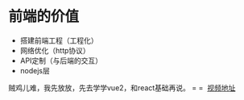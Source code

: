 # 前端的价值

- 搭建前端工程（工程化）
- 网络优化（http协议）
- API定制（与后端的交互）
- nodejs层

贼鸡儿难，我先放放，先去学学vue2，和react基础再说。 = =  [视频地址](https://www.imooc.com/learn/935)
